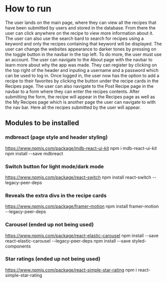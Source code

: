 # How to run

The user lands on the main page, where they can view all the recipes that have been submitted by users and stored in the database. From there the user can click anywhere on the recipe to view more information about it. The user can also use the search bard to search for recipes using a keyword and only the recipes containing that keyword will be displayed. The user can change the websites appearance to darker tones by pressing on the toggle button in the navbar in the top left. To do more, the user must use an account. The user can navigate to the About page with the navbar to learn more about why the app was made. They can register by clicking on the top right of the header and inputing a username and a password which can be used to log in. Once logged in, the user now has the option to add a recipe to their favorites by clicking the button under the recipe cards in the Recipes page. The user can also navigate to the Post Recipe page in the navbar to a form where they can enter the recipes contents. After submitting the form, the recipe will appear in the Recipes page as well as the My Recipes page which is another page the user can navigate to with the nav bar. Here all the recipes submitted by the user will appear.

## Modules to be installed

### mdbreact (page style and header styling)

https://www.npmjs.com/package/mdb-react-ui-kit
npm i mdb-react-ui-kit
npm install --save mdbreact

### Switch button for light mode/dark mode

https://www.npmjs.com/package/react-switch
npm install react-switch --legacy-peer-deps

### Reveals the extra divs in the recipe cards

https://www.npmjs.com/package/framer-motion
npm install framer-motion --legacy-peer-deps

### Carousel (ended up not being used)

https://www.npmjs.com/package/react-elastic-carousel
npm install --save react-elastic-carousel --legacy-peer-deps
npm install --save styled-components

### Star ratings (ended up not being used)

https://www.npmjs.com/package/react-simple-star-rating
npm i react-simple-star-rating
